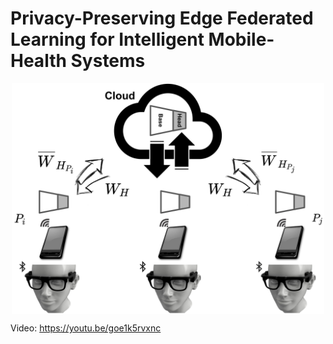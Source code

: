 # Privacy-Preserving Edge Federated Learning for Intelligent Mobile-Health Systems

<div style="text-align:center;">
  <img src="./img/main.png" alt="Fed-eGlass" width="500" style="display:block; margin:auto;">
</div>

Video: https://youtu.be/goe1k5rvxnc
